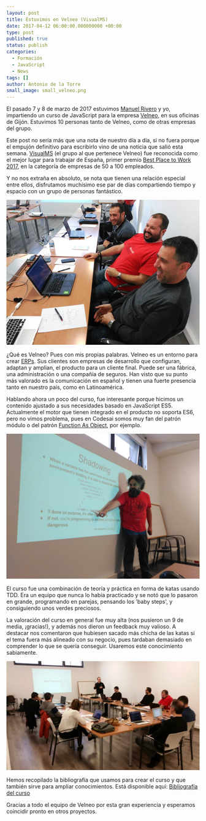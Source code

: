 ```yaml
---
layout: post
title: Estuvimos en Velneo (VisualMS)
date: 2017-04-12 06:00:00.000000000 +00:00
type: post
published: true
status: publish
categories:
  - Formación
  - JavaScript
  - News
tags: []
author: Antonio de la Torre
small_image: small_velneo.png
---
```


El pasado 7 y 8 de marzo de 2017 estuvimos [Manuel Rivero](https://www.twitter.com/trikitok) y yo, impartiendo un curso de JavaScript para la empresa [Velneo](https://velneo.es/), en sus oficinas de Gijón. Estuvimos 10 personas tanto de Velneo, como de otras empresas del grupo.

Este post no sería más que una nota de nuestro día a día, si no fuera porque el empujón definitivo para escribirlo vino de una noticia que salió esta semana. [VisualMS](https://visualms.com/) (el grupo al que pertenece Velneo) fue reconocida como el mejor lugar para trabajar de España, primer premio [Best Place to Work 2017](https://bestplacetowork.com), en la categoría de empresas de 50 a 100 empleados.

Y no nos extraña en absoluto, se nota que tienen una relación especial entre ellos, disfrutamos muchísimo ese par de días compartiendo tiempo y espacio con un grupo de personas fantástico.

<img src="/assets/velneo_risas.jpg" alt="algunos miembros equipo Velneo">

¿Qué es Velneo?
Pues con mis propias palabras. Velneo es un entorno para crear [ERPs](https://en.wikipedia.org/wiki/Enterprise_resource_planning). Sus clientes son empresas de desarrollo que configuran, adaptan y amplian, el producto para un cliente final. Puede ser una fábrica, una administración o una compañía de seguros. Han visto que su punto más valorado es la comunicación en español y tienen una fuerte presencia tanto en nuestro país, como en Latinoamérica.

Hablando ahora un poco del curso, fue interesante porque hicimos un contenido ajustado a sus necesidades basado en JavaScript ES5. Actualmente el motor que tienen integrado en el producto no soporta ES6, pero no vimos problema, pues en Codesai somos muy fan del patrón módulo o del patrón [Function As Object](https://martinfowler.com/bliki/FunctionAsObject.html), por ejemplo.

<img src="/assets/velneo_manu.jpg" alt="Manuel Rivero en Velneo">

El curso fue una combinación de teoría y práctica en forma de katas usando TDD. Era un equipo que nunca lo había practicado y se notó que lo pasaron en grande, programando en parejas, pensando los 'baby steps', y consiguiendo unos verdes preciosos.

La valoración del curso en general fue muy alta (nos pusieron un 9 de media, ¡gracias!), y además nos dieron un feedback muy valioso. A destacar nos comentaron que hubiesen sacado más chicha de las katas si el tema fuera más alineado con su negocio, pues tardaban demasiado en comprender lo que se quería conseguir. Usaremos este conocimiento sabiamente.

<img src="/assets/velneo_antonio.jpeg" alt="Antonio de la Torre en Velneo">

Hemos recopilado la bibliografía que usamos para crear el curso y que también sirve para ampliar conocimientos. Está disponible aquí: [Bibliografía del curso](https://gist.github.com/trikitrok/397026e37c930bc76e15ed8c818fd206)

Gracias a todo el equipo de Velneo por esta gran experiencia y esperamos coincidir pronto en otros proyectos.
